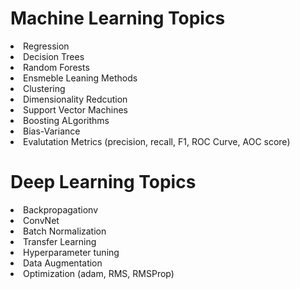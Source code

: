 <h1> Machine Learning Topics</h1>

<li>Regression</li>
<li>Decision Trees</li>
<li>Random Forests</li>
<li>Ensmeble Leaning Methods</li>
<li>Clustering</li>
<li>Dimensionality Redcution</li>
<li>Support Vector Machines</li>
<li>Boosting ALgorithms</li>
<li>Bias-Variance</li>
<li>Evalutation Metrics (precision, recall, F1, ROC Curve, AOC score)</li>




<h1>Deep Learning Topics</h1>
<li>Backpropagationv</li>
<li>ConvNet</li>
<li>Batch Normalization</li></li>
<li>Transfer Learning</li>
<li>Hyperparameter tuning</li>
<li>Data Augmentation</li>
<li>Optimization (adam, RMS, RMSProp)</li>
